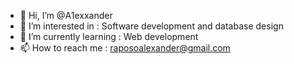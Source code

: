 - 👋 Hi, I’m @A1exxander
- 👀 I’m interested in : Software development and database design
- 🌱 I’m currently learning : Web development
- 📫 How to reach me : raposoalexander@gmail.com

<!---
A1exxander/A1exxander is a ✨ special ✨ repository because its `README.md` (this file) appears on your GitHub profile.
You can click the Preview link to take a look at your changes.
--->
